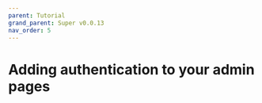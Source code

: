 ```yaml
---
parent: Tutorial
grand_parent: Super v0.0.13
nav_order: 5
---
```

# Adding authentication to your admin pages
